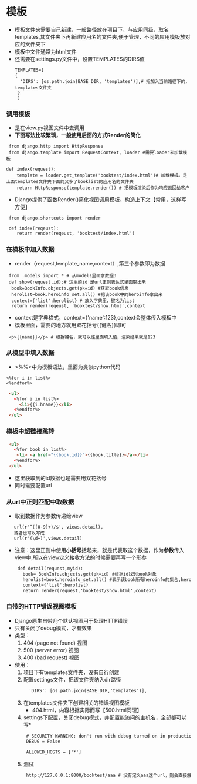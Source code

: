 # 模板
* 模板文件夹需要自己新建，一般路径放在项目下，与应用同级，取名templates,其文件夹下再新建应用名的文件夹,便于管理，不同的应用模板放对应的文件夹下
* 模板中文件通常为html文件
* 还需要在settings.py文件中，设置TEMPLATES的DIRS值
  ```
  TEMPLATES=[
  {
    'DIRS': [os.path.join(BASE_DIR, 'templates')],# 指加入当前路径下的，templates文件夹
   }
   ]

  ```
### 调用模板
* 是在view.py视图文件中去调用
* **下面写法比较繁琐，一般使用后面的方式Render的简化**
```
 from django.http import HttpResponse
 from django.template import RequestContext, loader #需要loader来加载模板

def index(request):
    template = loader.get_template('booktest/index.html')# 加载模板。是上面templates文件夹下面的又多了booklist的应用名的文件夹
    return HttpResponse(template.render()) # 把模板渲染后作为响应返回给客户
```

* Django提供了函数Render()简化视图调用模板、构造上下文【常用，这样写方便】
```
 from django.shortcuts import render

 def index(reqeust):
    return render(reqeust, 'booktest/index.html')

```

### 在模板中加入数据
* render（request,template_name,context）,第三个参数即为数据
```
 from .models import * # 从models里面拿数据3
 def show(request,id):# 这里的id 是url正则表达式里面取出来
  book=BookInfo.objects.get(pk=id) #获取book信息
  herolist=book.heroinfo_set.all() #把该book中的heroinfo拿出来
  context={'list':herolist} # 放入字典里，键名为list
  return render(reqeust, 'booktest/show.html',context
```
* context是字典格式，context={'name':123},context会整体传入模板中
* 模板里面，需要的地方就用双花括号{{键名}}即可
```
 <p>{{name}}</p> # 根据键名，就可以往里面填入值，渲染结果就是123
```

### 从模型中填入数据
* <%%>中为模板语法，里面为类似python代码
```
<%for i in list%>
<%endfor%>
```
```html
 <ul>
   <%for i in list%>
     <li>{{i.hname}}</li>
   <%endfor%>
 </ul>
```
### 模板中超链接跳转
```html
 <ul>
   <%for book in list%>
    <li> <a href="{{book.id}}">{{book.title}}</a></li>
   <%endfor%>
 </ul>
```
* 这里获取到的id数据也是需要用双花括号
* 同时需要配置url

### 从url中正则匹配中取数据
* 取到数据作为参数传递给view
```
   url(r'^([0-9]+)/$', views.detail),
   或者也可以写成
   url(r'(\d+)',views.detail)
```
* 注意：这里正则中使用**小括号**括起来，就是代表取这个数据，作为**参数**传入view中,所以在view定义接收方法的时候需要再写一个形参
  ```html
   def detail(request,myid):
     book= BookInfo.objects.get(pk=id) #根据id找到book对象
     herolist=book.heroinfo_set.all() #表示该book所有heroinfo的集合,heroinfo为关联对象，heroinfo_set为返回集合，固定写法【1对多的关系】all()为查询对象里面的值
     context={'list':herolist}
     return render(request,'booktest/show.html',context)
  ```


### 自带的HTTP错误视图模板
* Django原生自带几个默认视图用于处理HTTP错误
* 只有关闭了debug模式，才有效果
* 类型：
  1. 404 (page not found) 视图
  2. 500 (server error) 视图
  3. 400 (bad request) 视图
* 使用：
  1. 项目下有templates文件夹，没有自行创建 
  2. 配置settings文件，把该文件夹纳入dir路径
     ```html
       'DIRS': [os.path.join(BASE_DIR,'templates')],
     ```
  3. 在templates文件夹下创建相关的错误视图模板
     * 404.html，内容根据实际而写【500.html同理】
  4. settings下配置，关闭debug模式，并配置能访问的主机名，全部都可以写*
     ```html
      # SECURITY WARNING: don't run with debug turned on in production!
      DEBUG = False
      
      ALLOWED_HOSTS = ['*']
     ```      
  5. 测试
     ```html
      http://127.0.0.1:8000/booktest/aaa # 没有定义aaa这个url，则会直接触发404的视图去调用404.html的模板
     ```   